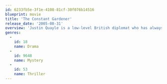 ```yaml
---
id: 6233fb5e-3f1e-4108-81cf-30f076b14516
blueprint: movie
title: 'The Constant Gardener'
release_date: '2005-08-31'
overview: 'Justin Quayle is a low-level British diplomat who has always gone about his work very quietly, not causing any problems. But after his radical wife Tessa is killed he becomes determined to find out why, thrusting himself into the middle of a very dangerous conspiracy.'
genres:
  -
    id: 18
    name: Drama
  -
    id: 9648
    name: Mystery
  -
    id: 53
    name: Thriller
---
```

